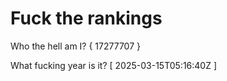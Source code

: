 # Fuck the rankings

Who the hell am I?
{ 17277707 }

What fucking year is it?
[ 2025-03-15T05:16:40Z ]

